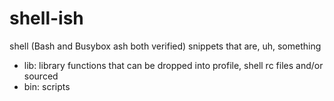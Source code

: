 shell-ish
=========

shell (Bash and Busybox ash both verified) snippets that are, uh, something

- lib: library functions that can be dropped into profile, shell rc files and/or sourced
- bin: scripts
